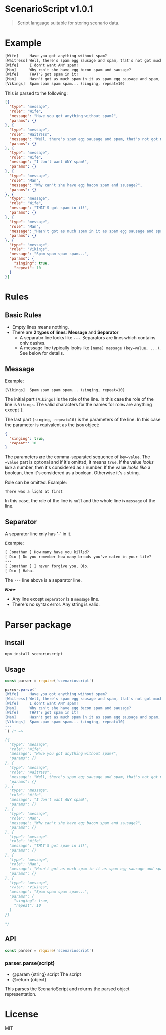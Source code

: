 # ScenarioScript v1.0.1

> Script language suitable for storing scenario data.

# Example

```html
[Wife]     Have you got anything without spam?
[Waitress] Well, there's spam egg sausage and spam, that's not got much spam in it.
[Wife]     I don't want ANY spam!
[Man]      Why can't she have egg bacon spam and sausage?
[Wife]     THAT'S got spam in it!
[Man]      Hasn't got as much spam in it as spam egg sausage and spam, has it?
[Vikings]  Spam spam spam spam... (singing, repeat=10)
```

This is parsed to the following:

```json
[{
  "type": "message",
  "role": "Wife",
  "message": "Have you got anything without spam?",
  "params": {}
}, {
  "type": "message",
  "role": "Waitress",
  "message": "Well, there's spam egg sausage and spam, that's not got much spam in it.",
  "params": {}
}, {
  "type": "message",
  "role": "Wife",
  "message": "I don't want ANY spam!",
  "params": {}
}, {
  "type": "message",
  "role": "Man",
  "message": "Why can't she have egg bacon spam and sausage?",
  "params": {}
}, {
  "type": "message",
  "role": "Wife",
  "message": "THAT'S got spam in it!",
  "params": {}
}, {
  "type": "message",
  "role": "Man",
  "message": "Hasn't got as much spam in it as spam egg sausage and spam, has it?",
  "params": {}
}, {
  "type": "message",
  "role": "Vikings",
  "message": "Spam spam spam spam...",
  "params": {
    "singing": true,
    "repeat": 10
  }
}]
```

# Rules

## Basic Rules

- Empty lines means nothing.
- There are **2 types of lines**: **Message** and **Separator**
  - A separator line looks like `---`. Separators are lines which contains only dashes.
  - A message line typically looks like `[name] message (key=value, ...)`. See below for details.

## Message

Example:

```html
[Vikings]  Spam spam spam spam... (singing, repeat=10)
```

The initial part `[Vikings]` is the role of the line. In this case the role of the line is `Vikings`. The valid characters for the names for roles are anything except `]`.

The last part `(singing, repeat=10)` is the parameters of the line. In this case the parameter is equivalent as the json object:

```json
{
  "singing": true,
  "repeat": 10
}
```

The parameters are the comma-separated sequence of `key=value`. The `=value` part is optional and if it's omitted, it means `true`. If the value *looks like* a number, then it's considered as a number. If the value *looks like* a boolean, then it's considered as a boolean. Otherwise it's a string.

Role can be omitted. Example:

```html
There was a light at first
```

In this case, the role of the line is `null` and the whole line is `message` of the line.

## Separator

A separator line only has '-' in it.

Example:

```html
[ Jonathan ] How many have you killed?
[ Dio ] Do you remember how many breads you've eaten in your life?
---
[ Jonathan ] I never forgive you, Dio.
[ Dio ] Haha.
```

The `---` line above is a separator line.

***Note***:
- Any line except `separator` is a `message` line.
- There's no syntax error. Any string is valid.

# Parser package

## Install

    npm install scenarioscript

## Usage

```js
const parser = require('scenarioscript')

parser.parse(`
[Wife]     Have you got anything without spam?
[Waitress] Well, there's spam egg sausage and spam, that's not got much spam in it.
[Wife]     I don't want ANY spam!
[Man]      Why can't she have egg bacon spam and sausage?
[Wife]     THAT'S got spam in it!
[Man]      Hasn't got as much spam in it as spam egg sausage and spam, has it?
[Vikings]  Spam spam spam spam... (singing, repeat=10)
---
`) /* =>

[{
  "type": "message",
  "role": "Wife",
  "message": "Have you got anything without spam?",
  "params": {}
}, {
  "type": "message",
  "role": "Waitress",
  "message": "Well, there's spam egg sausage and spam, that's not got much spam in it.",
  "params": {}
}, {
  "type": "message",
  "role": "Wife",
  "message": "I don't want ANY spam!",
  "params": {}
}, {
  "type": "message",
  "role": "Man",
  "message": "Why can't she have egg bacon spam and sausage?",
  "params": {}
}, {
  "type": "message",
  "role": "Wife",
  "message": "THAT'S got spam in it!",
  "params": {}
}, {
  "type": "message",
  "role": "Man",
  "message": "Hasn't got as much spam in it as spam egg sausage and spam, has it?",
  "params": {}
}, {
  "type": "message",
  "role": "Vikings",
  "message": "Spam spam spam spam...",
  "params": {
    "singing": true,
    "repeat": 10
  }
}]

*/
```

## API

```js
const parser = require('scenarioscript')
```

### parser.parse(script)

- @param {string} script The script
- @return {object}

This parses the ScenarioScript and returns the parsed object representation.

# License

MIT
